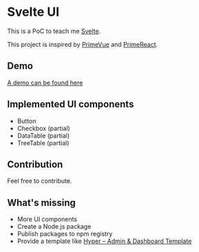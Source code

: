 # Svelte UI

This is a PoC to teach me [Svelte](https://svelte.dev).

This project is inspired by [PrimeVue](https://www.primefaces.org/primevue) and [PrimeReact](https://www.primefaces.org/primereact).

## Demo

[A demo can be found here](https://schneidersteve.github.io/svelteui/public/)

## Implemented UI components

* Button
* Checkbox (partial)
* DataTable (partial)
* TreeTable (partial)

## Contribution

Feel free to contribute.

## What's missing

* More UI components
* Create a Node.js package
* Publish packages to npm registry
* Provide a template like [Hyper – Admin & Dashboard Template](https://themes.getbootstrap.com/product/hyper-responsive-admin-dashboard-template/)
